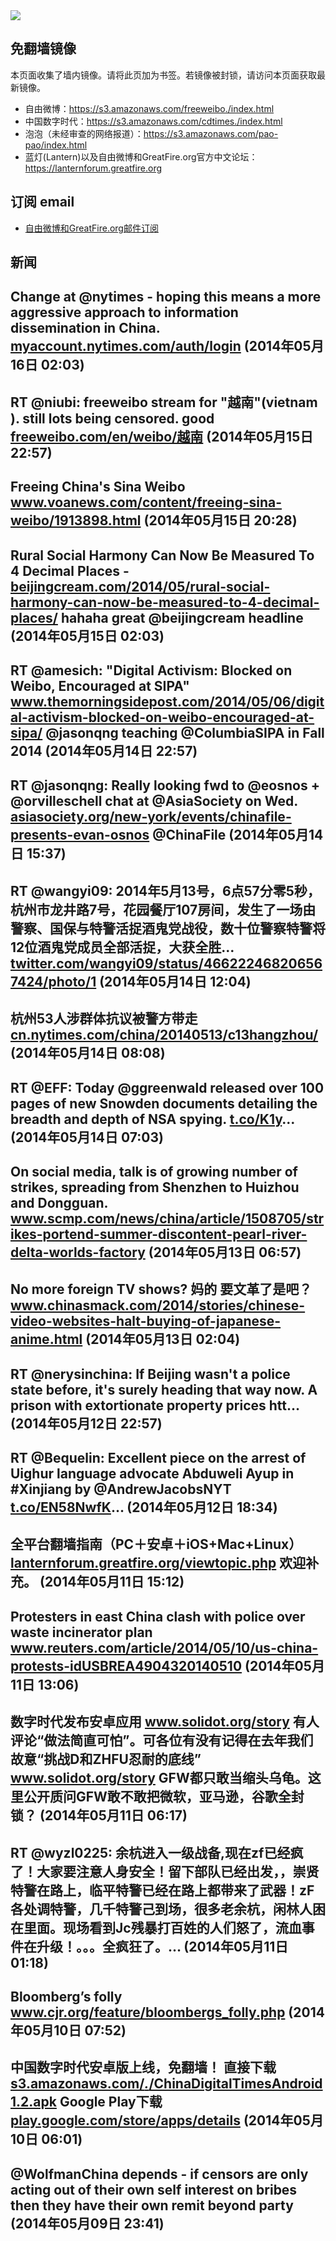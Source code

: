 <img src="https://raw.githubusercontent.com/greatfire/z/master/logos.gif" />

## 免翻墙镜像
本页面收集了墙内镜像。请将此页加为书签。若镜像被封锁，请访问本页面获取最新镜像。
* 自由微博：https://s3.amazonaws.com/freeweibo./index.html
* 中国数字时代：https://s3.amazonaws.com/cdtimes./index.html
* 泡泡（未经审查的网络报道）：https://s3.amazonaws.com/pao-pao/index.html
* 蓝灯(Lantern)以及自由微博和GreatFire.org官方中文论坛：https://lanternforum.greatfire.org

## 订阅 email
* <a href="https://greatfire.us7.list-manage.com/subscribe?u=854fca58782082e0cbdf204a0&id=c78949b93c">自由微博和GreatFire.org邮件订阅</a>
		
## 新闻
Change at @nytimes - hoping this means a more aggressive approach to information dissemination in China. <a href="https://myaccount.nytimes.com/auth/login?URI=http%3A%2F%2Fwww.nytimes.com%2F2014%2F05%2F15%2Fbusiness%2Fmedia%2Fjill-abramson-being-replaced-as-top-editor-at-times.html%3F_r%3D5&REFUSE_COOKIE_ERROR=SHOW_ERROR">myaccount.nytimes.com/auth/login</a> (2014年05月16日 02:03)
 ---
RT @niubi: freeweibo stream for "越南"(vietnam ). still lots being censored. good  <a href="https://freeweibo.com/en/weibo/%E8%B6%8A%E5%8D%97">freeweibo.com/en/weibo/越南</a> (2014年05月15日 22:57)
 ---
Freeing China's Sina Weibo <a href="http://www.voanews.com/content/freeing-sina-weibo/1913898.html">www.voanews.com/content/freeing-sina-weibo/1913898.html</a> (2014年05月15日 20:28)
 ---
Rural Social Harmony Can Now Be Measured To 4 Decimal Places - <a href="http://beijingcream.com/2014/05/rural-social-harmony-can-now-be-measured-to-4-decimal-places/">beijingcream.com/2014/05/rural-social-harmony-can-now-be-measured-to-4-decimal-places/</a> hahaha great @beijingcream headline (2014年05月15日 02:03)
 ---
RT @amesich: "Digital Activism: Blocked on Weibo, Encouraged at SIPA" <a href="http://www.themorningsidepost.com/2014/05/06/digital-activism-blocked-on-weibo-encouraged-at-sipa/?utm_content=bufferf7b52&utm_medium=social&utm_source=twitter.com&utm_campaign=buffer">www.themorningsidepost.com/2014/05/06/digital-activism-blocked-on-weibo-encouraged-at-sipa/</a> @jasonqng teaching @ColumbiaSIPA in Fall 2014 (2014年05月14日 22:57)
 ---
RT @jasonqng: Really looking fwd to @eosnos + @orvilleschell chat at @AsiaSociety on Wed. <a href="http://asiasociety.org/new-york/events/chinafile-presents-evan-osnos">asiasociety.org/new-york/events/chinafile-presents-evan-osnos</a> @ChinaFile (2014年05月14日 15:37)
 ---
RT @wangyi09: 2014年5月13号，6点57分零5秒，杭州市龙井路7号，花园餐厅107房间，发生了一场由警察、国保与特警活捉酒鬼党战役，数十位警察特警将12位酒鬼党成员全部活捉，大获全胜… <a href="https://twitter.com/wangyi09/status/466222468206567424/photo/1">twitter.com/wangyi09/status/466222468206567424/photo/1</a> (2014年05月14日 12:04)
 ---
杭州53人涉群体抗议被警方带走 <a href="http://cn.nytimes.com/china/20140513/c13hangzhou/">cn.nytimes.com/china/20140513/c13hangzhou/</a> (2014年05月14日 08:08)
 ---
RT @EFF: Today @ggreenwald released over 100 pages of new Snowden documents detailing the breadth and depth of NSA spying. <a href="https://t.co/K1y">t.co/K1y</a>… (2014年05月14日 07:03)
 ---
On social media, talk is of growing number of strikes, spreading from Shenzhen to Huizhou and Dongguan. <a href="http://www.scmp.com/news/china/article/1508705/strikes-portend-summer-discontent-pearl-river-delta-worlds-factory">www.scmp.com/news/china/article/1508705/strikes-portend-summer-discontent-pearl-river-delta-worlds-factory</a> (2014年05月13日 06:57)
 ---
No more foreign TV shows? 妈的 要文革了是吧？ <a href="http://www.chinasmack.com/2014/stories/chinese-video-websites-halt-buying-of-japanese-anime.html">www.chinasmack.com/2014/stories/chinese-video-websites-halt-buying-of-japanese-anime.html</a> (2014年05月13日 02:04)
 ---
RT @nerysinchina: If Beijing wasn't a police state before, it's surely heading that way now. A prison with extortionate property prices htt… (2014年05月12日 22:57)
 ---
RT @Bequelin: Excellent piece on the arrest of Uighur language advocate Abduweli Ayup in #Xinjiang by @AndrewJacobsNYT <a href="http://t.co/EN58NwfK">t.co/EN58NwfK</a>… (2014年05月12日 18:34)
 ---
全平台翻墙指南（PC＋安卓＋iOS+Mac+Linux） <a href="https://lanternforum.greatfire.org/viewtopic.php?f=1&t=15">lanternforum.greatfire.org/viewtopic.php</a> 欢迎补充。 (2014年05月11日 15:12)
 ---
Protesters in east China clash with police over waste incinerator plan <a href="http://www.reuters.com/article/2014/05/10/us-china-protests-idUSBREA4904320140510">www.reuters.com/article/2014/05/10/us-china-protests-idUSBREA4904320140510</a> (2014年05月11日 13:06)
 ---
数字时代发布安卓应用 <a href="http://www.solidot.org/story?sid=39480">www.solidot.org/story</a> 有人评论“做法简直可怕”。可各位有没有记得在去年我们故意“挑战D和ZHFU忍耐的底线” <a href="http://www.solidot.org/story?sid=37487">www.solidot.org/story</a> GFW都只敢当缩头乌龟。这里公开质问GFW敢不敢把微软，亚马逊，谷歌全封锁？ (2014年05月11日 06:17)
 ---
RT @wyzl0225: 余杭进入一级战备,现在zf已经疯了！大家要注意人身安全！留下部队已经出发，，崇贤特警在路上，临平特警已经在路上都带来了武器！zF各处调特警，几千特警己到场，很多老余杭，闲林人困在里面。现场看到Jc残暴打百姓的人们怒了，流血事件在升级！。。。全疯狂了。… (2014年05月11日 01:18)
 ---
Bloomberg’s folly <a href="http://www.cjr.org/feature/bloombergs_folly.php">www.cjr.org/feature/bloombergs_folly.php</a> (2014年05月10日 07:52)
 ---
中国数字时代安卓版上线，免翻墙！ 直接下载 <a href="https://s3.amazonaws.com/_._/ChinaDigitalTimesAndroid1.2.apk">s3.amazonaws.com/_._/ChinaDigitalTimesAndroid1.2.apk</a> Google Play下载 <a href="https://play.google.com/store/apps/details?id=org.greatfire.cdt">play.google.com/store/apps/details</a> (2014年05月10日 06:01)
 ---
@WolfmanChina depends - if censors are only acting out of their own self interest on bribes then they have their own remit beyond party (2014年05月09日 23:41)
 ---
